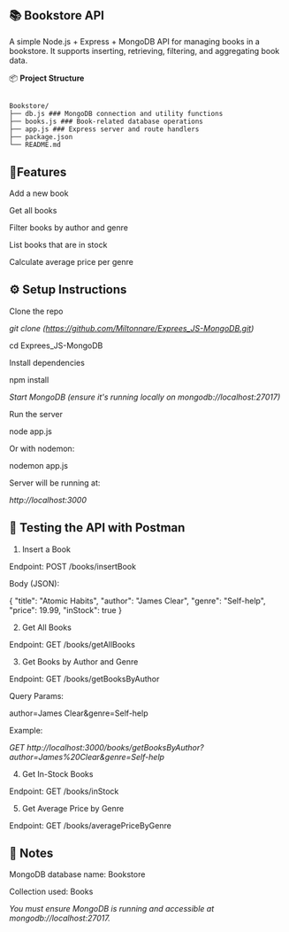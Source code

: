 ## 📚 **Bookstore API**

A simple Node.js + Express + MongoDB API for managing books in a bookstore. It supports inserting, retrieving, filtering, and aggregating book data.

📦 **Project Structure**

##
```
Bookstore/
├── db.js ### MongoDB connection and utility functions
├── books.js ### Book-related database operations
├── app.js ### Express server and route handlers
├── package.json
└── README.md

```

## 🚀**Features**

Add a new book

Get all books

Filter books by author and genre

List books that are in stock

Calculate average price per genre

## ⚙️ **Setup Instructions**

Clone the repo

*git clone (https://github.com/Miltonnare/Exprees_JS-MongoDB.git)*

cd Exprees_JS-MongoDB

Install dependencies


npm install

*Start MongoDB (ensure it's running locally on mongodb://localhost:27017)*

Run the server


node app.js

Or with nodemon:


nodemon app.js

Server will be running at:

*http://localhost:3000*

## 🧪 **Testing the API with Postman**

1. Insert a Book
   
Endpoint: POST /books/insertBook

Body (JSON):


{
  "title": "Atomic Habits",
  "author": "James Clear",
  "genre": "Self-help",
  "price": 19.99,
  "inStock": true
}

2. Get All Books

Endpoint: GET /books/getAllBooks

3. Get Books by Author and Genre

Endpoint: GET /books/getBooksByAuthor

Query Params:

author=James Clear&genre=Self-help

Example:

*GET http://localhost:3000/books/getBooksByAuthor?author=James%20Clear&genre=Self-help*

4. Get In-Stock Books

Endpoint: GET /books/inStock


5. Get Average Price by Genre
   
Endpoint: GET /books/averagePriceByGenre


## 📌 **Notes**

MongoDB database name: Bookstore

Collection used: Books

*You must ensure MongoDB is running and accessible at mongodb://localhost:27017.*
